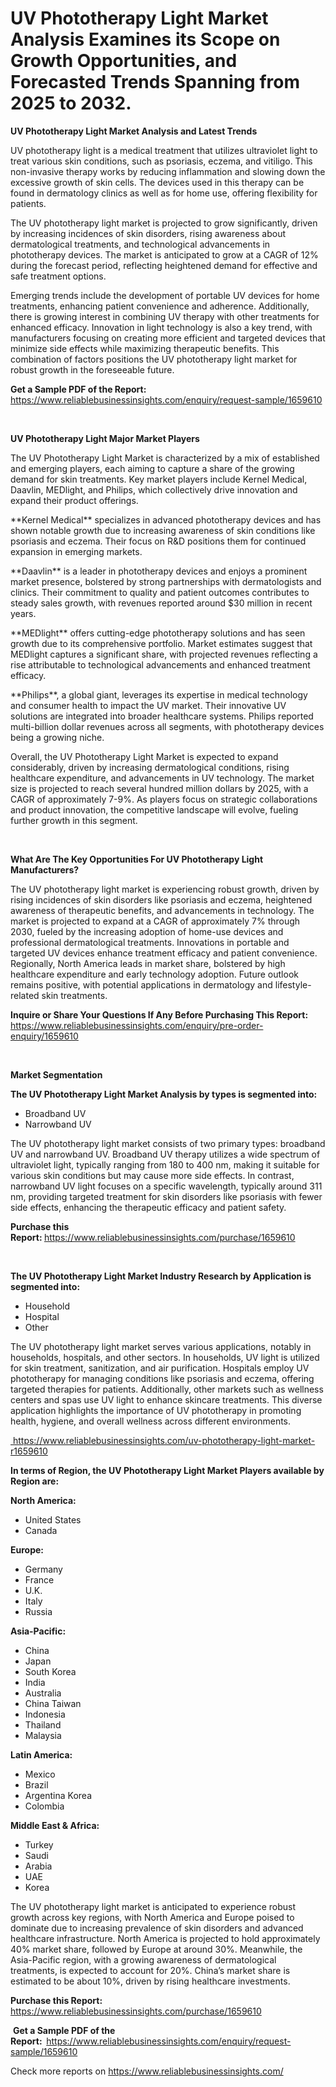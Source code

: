 <p><h1>UV Phototherapy Light Market Analysis Examines its Scope on Growth Opportunities, and Forecasted Trends Spanning from 2025 to 2032.</h1></p><p><strong>UV Phototherapy Light Market Analysis and Latest Trends</strong></p>
<p><p>UV phototherapy light is a medical treatment that utilizes ultraviolet light to treat various skin conditions, such as psoriasis, eczema, and vitiligo. This non-invasive therapy works by reducing inflammation and slowing down the excessive growth of skin cells. The devices used in this therapy can be found in dermatology clinics as well as for home use, offering flexibility for patients.</p><p>The UV phototherapy light market is projected to grow significantly, driven by increasing incidences of skin disorders, rising awareness about dermatological treatments, and technological advancements in phototherapy devices. The market is anticipated to grow at a CAGR of 12% during the forecast period, reflecting heightened demand for effective and safe treatment options. </p><p>Emerging trends include the development of portable UV devices for home treatments, enhancing patient convenience and adherence. Additionally, there is growing interest in combining UV therapy with other treatments for enhanced efficacy. Innovation in light technology is also a key trend, with manufacturers focusing on creating more efficient and targeted devices that minimize side effects while maximizing therapeutic benefits. This combination of factors positions the UV phototherapy light market for robust growth in the foreseeable future.</p></p>
<p><strong>Get a Sample PDF of the Report:&nbsp;</strong> <a href="https://www.reliablebusinessinsights.com/enquiry/request-sample/1659610?utm_campaign=2290&utm_medium=2&utm_source=Github&utm_content=ia&utm_term=03032025&utm_id=uv-phototherapy-light">https://www.reliablebusinessinsights.com/enquiry/request-sample/1659610</a></p>
<p>&nbsp;</p>
<p><strong>UV Phototherapy Light Major Market Players</strong></p>
<p><p>The UV Phototherapy Light Market is characterized by a mix of established and emerging players, each aiming to capture a share of the growing demand for skin treatments. Key market players include Kernel Medical, Daavlin, MEDlight, and Philips, which collectively drive innovation and expand their product offerings.</p><p>**Kernel Medical** specializes in advanced phototherapy devices and has shown notable growth due to increasing awareness of skin conditions like psoriasis and eczema. Their focus on R&D positions them for continued expansion in emerging markets.</p><p>**Daavlin** is a leader in phototherapy devices and enjoys a prominent market presence, bolstered by strong partnerships with dermatologists and clinics. Their commitment to quality and patient outcomes contributes to steady sales growth, with revenues reported around $30 million in recent years.</p><p>**MEDlight** offers cutting-edge phototherapy solutions and has seen growth due to its comprehensive portfolio. Market estimates suggest that MEDlight captures a significant share, with projected revenues reflecting a rise attributable to technological advancements and enhanced treatment efficacy.</p><p>**Philips**, a global giant, leverages its expertise in medical technology and consumer health to impact the UV market. Their innovative UV solutions are integrated into broader healthcare systems. Philips reported multi-billion dollar revenues across all segments, with phototherapy devices being a growing niche.</p><p>Overall, the UV Phototherapy Light Market is expected to expand considerably, driven by increasing dermatological conditions, rising healthcare expenditure, and advancements in UV technology. The market size is projected to reach several hundred million dollars by 2025, with a CAGR of approximately 7-9%. As players focus on strategic collaborations and product innovation, the competitive landscape will evolve, fueling further growth in this segment.</p></p>
<p>&nbsp;</p>
<p><strong>What Are The Key Opportunities For UV Phototherapy Light Manufacturers?</strong></p>
<p><p>The UV phototherapy light market is experiencing robust growth, driven by rising incidences of skin disorders like psoriasis and eczema, heightened awareness of therapeutic benefits, and advancements in technology. The market is projected to expand at a CAGR of approximately 7% through 2030, fueled by the increasing adoption of home-use devices and professional dermatological treatments. Innovations in portable and targeted UV devices enhance treatment efficacy and patient convenience. Regionally, North America leads in market share, bolstered by high healthcare expenditure and early technology adoption. Future outlook remains positive, with potential applications in dermatology and lifestyle-related skin treatments.</p></p>
<p><strong>Inquire or Share Your Questions If Any Before Purchasing This Report:</strong> <a href="https://www.reliablebusinessinsights.com/enquiry/pre-order-enquiry/1659610?utm_campaign=2290&utm_medium=2&utm_source=Github&utm_content=ia&utm_term=03032025&utm_id=uv-phototherapy-light">https://www.reliablebusinessinsights.com/enquiry/pre-order-enquiry/1659610</a></p>
<p>&nbsp;</p>
<p><strong>Market Segmentation</strong></p>
<p><strong>The UV Phototherapy Light Market Analysis by types is segmented into:</strong></p>
<p><ul><li>Broadband UV</li><li>Narrowband UV</li></ul></p>
<p><p>The UV phototherapy light market consists of two primary types: broadband UV and narrowband UV. Broadband UV therapy utilizes a wide spectrum of ultraviolet light, typically ranging from 180 to 400 nm, making it suitable for various skin conditions but may cause more side effects. In contrast, narrowband UV light focuses on a specific wavelength, typically around 311 nm, providing targeted treatment for skin disorders like psoriasis with fewer side effects, enhancing the therapeutic efficacy and patient safety.</p></p>
<p><strong>Purchase this Report:&nbsp;</strong><a href="https://www.reliablebusinessinsights.com/purchase/1659610?utm_campaign=2290&utm_medium=2&utm_source=Github&utm_content=ia&utm_term=03032025&utm_id=uv-phototherapy-light">https://www.reliablebusinessinsights.com/purchase/1659610</a></p>
<p>&nbsp;</p>
<p><strong>The UV Phototherapy Light Market Industry Research by Application is segmented into:</strong></p>
<p><ul><li>Household</li><li>Hospital</li><li>Other</li></ul></p>
<p><p>The UV phototherapy light market serves various applications, notably in households, hospitals, and other sectors. In households, UV light is utilized for skin treatment, sanitization, and air purification. Hospitals employ UV phototherapy for managing conditions like psoriasis and eczema, offering targeted therapies for patients. Additionally, other markets such as wellness centers and spas use UV light to enhance skincare treatments. This diverse application highlights the importance of UV phototherapy in promoting health, hygiene, and overall wellness across different environments.</p></p>
<p><a href="https://www.reliablebusinessinsights.com/uv-phototherapy-light-market-r1659610?utm_campaign=2290&utm_medium=2&utm_source=Github&utm_content=ia&utm_term=03032025&utm_id=uv-phototherapy-light">&nbsp;https://www.reliablebusinessinsights.com/uv-phototherapy-light-market-r1659610</a></p>
<p><strong>In terms of Region, the UV Phototherapy Light Market Players available by Region are:</strong></p>
<p>
    <p> <strong> North America: </strong>
        <ul>
            <li>United States</li>
            <li>Canada</li>
        </ul>
        </p> 
    <p> <strong> Europe: </strong>
        <ul>
            <li>Germany</li>
            <li>France</li>
            <li>U.K.</li>
            <li>Italy</li>
            <li>Russia</li>
        </ul>
        </p> 
    <p> <strong> Asia-Pacific: </strong>
        <ul>
            <li>China</li>
            <li>Japan</li>
            <li>South Korea</li>
            <li>India</li>
            <li>Australia</li>
            <li>China Taiwan</li>
            <li>Indonesia</li>
            <li>Thailand</li>
            <li>Malaysia</li>
        </ul>
        </p> 
    <p> <strong> Latin America: </strong>
        <ul>
            <li>Mexico</li>
            <li>Brazil</li>
            <li>Argentina Korea</li>
            <li>Colombia</li>
        </ul>
        </p> 
    <p> <strong> Middle East & Africa: </strong>
        <ul>
            <li>Turkey</li>
            <li>Saudi</li>
            <li>Arabia</li>
            <li>UAE</li>
            <li>Korea</li>
        </ul>
    </p>
    </p>
<p><p>The UV phototherapy light market is anticipated to experience robust growth across key regions, with North America and Europe poised to dominate due to increasing prevalence of skin disorders and advanced healthcare infrastructure. North America is projected to hold approximately 40% market share, followed by Europe at around 30%. Meanwhile, the Asia-Pacific region, with a growing awareness of dermatological treatments, is expected to account for 20%. China’s market share is estimated to be about 10%, driven by rising healthcare investments.</p></p>
<p><strong>Purchase this Report: </strong><a href="https://www.reliablebusinessinsights.com/purchase/1659610?utm_campaign=2290&utm_medium=2&utm_source=Github&utm_content=ia&utm_term=03032025&utm_id=uv-phototherapy-light">https://www.reliablebusinessinsights.com/purchase/1659610</a></p>
<p>&nbsp;<strong>Get a Sample PDF of the Report:&nbsp;&nbsp;</strong><a href="https://www.reliablebusinessinsights.com/enquiry/request-sample/1659610?utm_campaign=2290&utm_medium=2&utm_source=Github&utm_content=ia&utm_term=03032025&utm_id=uv-phototherapy-light">https://www.reliablebusinessinsights.com/enquiry/request-sample/1659610</a></p>
<p><strong></strong></p>
<p>Check more reports on <a href="https://www.reliablebusinessinsights.com/?utm_campaign=2290&utm_medium=2&utm_source=Github&utm_content=ia&utm_term=03032025&utm_id=uv-phototherapy-light">https://www.reliablebusinessinsights.com/</a></p>